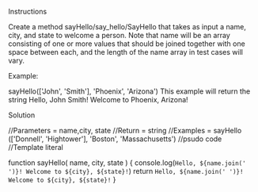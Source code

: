 Instructions

Create a method sayHello/say_hello/SayHello that takes as input a name, city, and state to welcome a person. 
Note that name will be an array consisting of one or more values that should be joined together with one space between each, and the length of the name array in test cases will vary.

Example:

sayHello(['John', 'Smith'], 'Phoenix', 'Arizona')
This example will return the string Hello, John Smith! Welcome to Phoenix, Arizona!

Solution

//Parameters = name,city, state
//Return = string
//Examples = sayHello (['Donnell', 'Hightower'], 'Boston', 'Massachusetts')
//psudo code
//Template literal

function sayHello( name, city, state ) {
 console.log(`Hello, ${name.join(' ')}! Welcome to ${city}, ${state}!`)
 return `Hello, ${name.join(' ')}! Welcome to ${city}, ${state}!`
}
